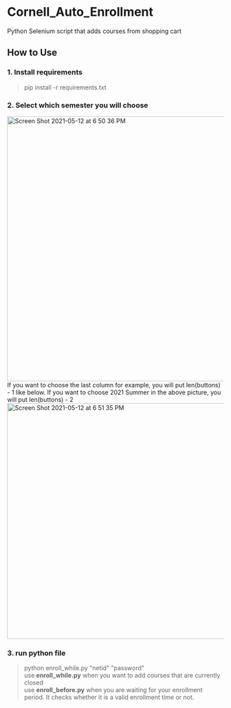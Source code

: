 # Cornell_Auto_Enrollment
Python Selenium script that adds courses from shopping cart

## How to Use
### 1. Install requirements
>pip install -r requirements.txt
### 2. Select which semester you will choose
<img width="616" alt="Screen Shot 2021-05-12 at 6 50 36 PM" src="https://user-images.githubusercontent.com/55479314/117955384-f3912d00-b352-11eb-908a-c537a850b8ee.png">     
If you want to choose the last column for example, you will put len(buttons) - 1 like below.    
If you want to choose 2021 Summer in the above picture, you will put len(buttons) - 2       
   
<img width="548" alt="Screen Shot 2021-05-12 at 6 51 35 PM" src="https://user-images.githubusercontent.com/55479314/117955511-14f21900-b353-11eb-8a9b-eb23cb9a7907.png">

### 3. run python file
>python enroll_while.py "netid" "password"   
>use **enroll_while.py** when you want to add courses that are currently closed   
>use **enroll_before.py** when you are waiting for your enrollment period. It checks whether it is a valid enrollment time or not.
